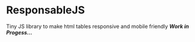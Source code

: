 # ResponsableJS
Tiny JS library to make html tables responsive and mobile friendly
***Work in Progess...***
